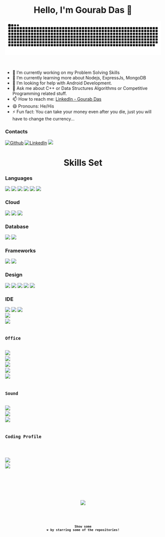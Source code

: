<h1 align = "center">Hello, I'm Gourab Das 👋</h1>


![](https://github.com/Platane/snk/raw/output/github-contribution-grid-snake.svg)


<br/>

- 🔭 I’m currently working on my Problem Solving Skills
- 🌱 I’m currently learning more about Nodejs, ExpressJs, MongoDB
- 🤔 I’m looking for help with Android Development.
- 💬 Ask me about C++ or Data Structures Algorithms or Competitive Programming related stuff.
- 📫 How to reach me: [LinkedIn - Gourab Das](https://www.linkedin.com/in/gourab-das23/)<!--  -->
- 😄 Pronouns: He/His
- ⚡ Fun fact: You can take your money even after you die, just you will have to change the currency...

<h3 align =>Contacts</h3>
<a href="https://github.com/gopoo23" target="_blank"><img alt="Github" src="https://img.shields.io/badge/GitHub-%2312100E.svg?&style=for-the-badge&logo=Github&logoColor=white" /></a> <a href="https://www.linkedin.com/in/gourab-das23/" target="_blank"><img alt="LinkedIn" src="https://img.shields.io/badge/linkedin-%230077B5.svg?&style=for-the-badge&logo=linkedin&logoColor=white" /></a> <a target="_blank" href="mailto:gouravdasrrr123@gmail.com"><img src="https://img.shields.io/badge/-Gmail-D14836?style=for-the-badge&logo=Gmail&logoColor=white"></img></a>

<h1 align ="center">Skills Set</h1>
<h3 align =>Languages</h3>
<code><img src="https://img.shields.io/badge/C-00599C?style=for-the-badge&logo=c&logoColor=white"></code>
<code><img src="https://img.shields.io/badge/C%2B%2B-00599C?style=for-the-badge&logo=c%2B%2B&logoColor=white"></code>
<code><img src="https://img.shields.io/badge/Java-ED8B00?style=for-the-badge&logo=java&logoColor=white"></code>
<code><img src="https://img.shields.io/badge/HTML5-E34F26?style=for-the-badge&logo=html5&logoColor=white"></code>
<code><img src="https://img.shields.io/badge/CSS3-1572B6?style=for-the-badge&logo=css3&logoColor=white"></code>
<code><img src="https://img.shields.io/badge/JavaScript-323330?style=for-the-badge&logo=javascript&logoColor=F7DF1E"></code>

<h3 align =>Cloud</h3>
<code><img src="https://img.shields.io/badge/Amazon_AWS-FF9900?style=for-the-badge&logo=amazonaws&logoColor=white"></code>
<code><img src="https://img.shields.io/badge/Google_Cloud-4285F4?style=for-the-badge&logo=google-cloud&logoColor=white"></code>
<code><img src="https://img.shields.io/badge/microsoft%20azure-0089D6?style=for-the-badge&logo=microsoft-azure&logoColor=white"></code>

<h3 align =>Database</h3>
<code><img src="https://img.shields.io/badge/MySQL-005C84?style=for-the-badge&logo=mysql&logoColor=white"></code>
<code><img src="https://img.shields.io/badge/MongoDB-4EA94B?style=for-the-badge&logo=mongodb&logoColor=white"></code>

<h3 align =>Frameworks</h3>
<code><img src="https://img.shields.io/badge/Angular-DD0031?style=for-the-badge&logo=angular&logoColor=white"></code>
<code><img src="https://img.shields.io/badge/Bootstrap-563D7C?style=for-the-badge&logo=bootstrap&logoColor=white"></code>

<h3 align =>Design</h3>
<code><img src="https://img.shields.io/badge/Adobe%20Illustrator-FF9A00?style=for-the-badge&logo=adobe%20illustrator&logoColor=white"></code>
<code><img src="https://img.shields.io/badge/Adobe%20Lightroom-31A8FF?style=for-the-badge&logo=Adobe%20Lightroom&logoColor=white"></code>
<code><img src="https://img.shields.io/badge/Adobe%20Photoshop-31A8FF?style=for-the-badge&logo=Adobe%20Photoshop&logoColor=black"></code>
<code><img src="https://img.shields.io/badge/Adobe%20Premiere%20Pro-9999FF?style=for-the-badge&logo=Adobe%20Premiere%20Pro&logoColor=white"></code>
<code><img src="https://img.shields.io/badge/Canva-%2300C4CC.svg?&style=for-the-badge&logo=Canva&logoColor=white"></code>

<h3 align =>IDE</h3>
<code><img src="https://img.shields.io/badge/Android_Studio-3DDC84?style=for-the-badge&logo=android-studio&logoColor=white"></code>
<code><img src="https://img.shields.io/badge/Notepad++-90E59A.svg?style=for-the-badge&logo=notepad%2B%2B&logoColor=black"></code>
<code><img src="https://img.shields.io/badge/replit-667881?style=for-the-badge&logo=replit&logoColor=white">
<code><img src="https://img.shields.io/badge/Visual_Studio_Code-0078D4?style=for-the-badge&logo=visual%20studio%20code&logoColor=white"></code>
<code><img src="https://img.shields.io/badge/Visual_Studio-5C2D91?style=for-the-badge&logo=visual%20studio&logoColor=white"></code>

<h3 align =>Office</h3>
<code><img src="https://img.shields.io/badge/Google%20Sheets-34A853?style=for-the-badge&logo=google-sheets&logoColor=white"></code>
<code><img src="https://img.shields.io/badge/Microsoft_Excel-217346?style=for-the-badge&logo=microsoft-excel&logoColor=white"></code>
<code><img src="https://img.shields.io/badge/Microsoft_Office-D83B01?style=for-the-badge&logo=microsoft-office&logoColor=white"></code>
<code><img src="https://img.shields.io/badge/Microsoft_PowerPoint-B7472A?style=for-the-badge&logo=microsoft-powerpoint&logoColor=white"></code>
<code><img src="https://img.shields.io/badge/Microsoft_Word-2B579A?style=for-the-badge&logo=microsoft-word&logoColor=white"></code>

<h3 align =>Sound</h3>
<code><img src="https://img.shields.io/badge/Audacity-0000CC?style=for-the-badge&logo=audacity&logoColor=white"></code>
<code><img src="https://img.shields.io/badge/SoundCloud-FF3300?style=for-the-badge&logo=soundcloud&logoColor=white"></code>
<code><img src="https://img.shields.io/badge/Spotify-1ED760?&style=for-the-badge&logo=spotify&logoColor=white"></code>

<h3 align =>Coding Profile</h3>

<a href="https://www.hackerrank.com/gouravdasrrr123" target="_blank"><code><img src="https://img.shields.io/badge/-Hackerrank-2EC866?style=for-the-badge&logo=HackerRank&logoColor=white" /></a> <a href="https://leetcode.com/gourabdas/" target="_blank"><code><img src="https://img.shields.io/badge/-LeetCode-FFA116?style=for-the-badge&logo=LeetCode&logoColor=black"/></a>

<br/>



<div align="center">
  

  
<img align='center' src='https://github.com/mayankchaudhary26/Cool-Readme-ideas/blob/master/data/octocat/daftpunktocat-guy.gif' width='300"'>
<br>
<br>
  
### Show some ❤️ by starring some of the repositories!


</div>
